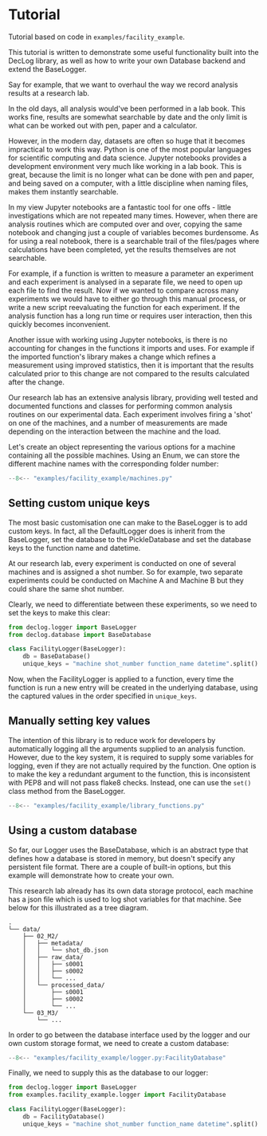 # Tutorial

Tutorial based on code in `examples/facility_example`.

This tutorial is written to demonstrate some useful functionality
built into the DecLog library, as well as how to write your own Database
backend and extend the BaseLogger.

Say for example, that we want to overhaul the way we record analysis
results at a research lab.

In the old days, all analysis would've
been performed in a lab book. This works fine, results are somewhat
searchable by date and the only limit is what can be worked out with
pen, paper and a calculator.

However, in the modern day, datasets are often so huge that it becomes
impractical to work this way. Python is one of the most popular languages
for scientific computing and data science. Jupyter notebooks provides a
development environment very much like working in a lab book. This is great,
because the limit is no longer what can be done with pen and paper, and being
saved on a computer, with a little discipline when naming files, makes them
instantly searchable.

In my view Jupyter notebooks are a fantastic tool for one offs -
little investigations which are not repeated many times. However,
when there are analysis routines which are computed over and over,
copying the same notebook and changing just a couple of variables
becomes burdensome. As for using a real notebook, there is a
searchable trail of the files/pages where calculations have been completed,
yet the results themselves are not searchable.

For example, if a function is written to measure a parameter an experiment
and each experiment is analysed in a separate file, we need to open up each
file to find the result. Now if we wanted to compare across many experiments
we would have to either go through this manual process, or write a new script
reevaluating the function for each experiment. If the analysis function
has a long run time or requires user interaction, then this quickly becomes
inconvenient.

Another issue with working using Jupyter notebooks, is there is no accounting
for changes in the functions it imports and uses. For example if the imported
function's library makes a change which refines a measurement using
improved statistics, then it is important that the results calculated prior to
this change are not compared to the results calculated after the change.

Our research lab has an extensive analysis library, providing well tested
and documented functions and classes for performing common analysis
routines on our experimental data. Each experiment involves firing a 'shot'
on one of the machines, and a number of measurements are made depending on
the interaction between the machine and the load.

Let's create an object representing the various options for a machine containing
all the possible machines. Using an Enum, we can store the different machine names
with the corresponding folder number:

```python
--8<-- "examples/facility_example/machines.py"
```

## Setting custom unique keys

The most basic customisation one can make to the BaseLogger
is to add custom keys. In fact, all the DefaultLogger does is
inherit from the BaseLogger, set the database to the PickleDatabase
and set the database keys to the function name and datetime.

At our research lab, every experiment is conducted on one of several
machines and is assigned a shot number. So for example, two separate
experiments could be conducted on Machine A and Machine B but they
could share the same shot number.

Clearly, we need to differentiate between these experiments, so we need
to set the keys to make this clear:

```python
from declog.logger import BaseLogger
from declog.database import BaseDatabase

class FacilityLogger(BaseLogger):
    db = BaseDatabase()
    unique_keys = "machine shot_number function_name datetime".split()
```

Now, when the FacilityLogger is applied to a function, every time the function
is run a new entry
will be created in the underlying database, using the captured values
in the order
specified in `unique_keys`.

## Manually setting key values

The intention of this library is to reduce work for developers by automatically logging all the arguments supplied to an
analysis function. However, due to the key system, it is required to supply some variables for logging, even if they are
not actually required by the function. One option is to make the key a redundant argument to the function, this is
inconsistent with PEP8 and will not pass flake8 checks. Instead, one can use the `set()` class method from the
BaseLogger.

```python
--8<-- "examples/facility_example/library_functions.py"
```

## Using a custom database

So far, our Logger uses the BaseDatabase, which is an abstract type that
defines how a database is stored in memory, but doesn't specify any
persistent file format. There are a couple of built-in options, but this
example will demonstrate how to create your own.

This research lab already has its own data storage protocol, each machine
has a json file which is used to log shot variables for that machine. See
below for this illustrated as a tree diagram.

```
.
└── data/
    ├── 02_M2/
    │   ├── metadata/
    │   │   └── shot_db.json
    │   ├── raw_data/
    │   │   ├── s0001
    │   │   ├── s0002
    │   │   └── ...
    │   └── processed_data/
    │       ├── s0001
    │       ├── s0002
    │       └── ...
    └── 03_M3/
        └── ...
```

In order to go between the database interface used by the logger and our own
custom storage format, we need to create a custom database:

```python
--8<-- "examples/facility_example/logger.py:FacilityDatabase"
```

Finally, we need to supply this as the database to our logger:

```python
from declog.logger import BaseLogger
from examples.facility_example.logger import FacilityDatabase

class FacilityLogger(BaseLogger):
    db = FacilityDatabase()
    unique_keys = "machine shot_number function_name datetime".split()
```